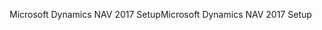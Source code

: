 <span data-ttu-id="f8fa6-101">Microsoft Dynamics NAV 2017 Setup</span><span class="sxs-lookup"><span data-stu-id="f8fa6-101">Microsoft Dynamics NAV 2017 Setup</span></span>